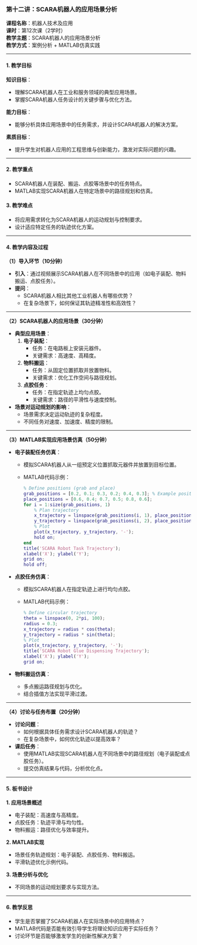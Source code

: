 ### **第十二讲：SCARA机器人的应用场景分析**

**课程名称**：机器人技术及应用  
**课时**：第12次课（2学时）  
**教学主题**：SCARA机器人的应用场景分析  
**教学方式**：案例分析 + MATLAB仿真实践

---

#### **1. 教学目标**

**知识目标**：

- 理解SCARA机器人在工业和服务领域的典型应用场景。
- 掌握SCARA机器人任务设计的关键步骤与优化方法。

**能力目标**：

- 能够分析具体应用场景中的任务需求，并设计SCARA机器人的解决方案。

**素质目标**：

- 提升学生对机器人应用的工程思维与创新能力，激发对实际问题的兴趣。

---

#### **2. 教学重点**

- SCARA机器人在装配、搬运、点胶等场景中的任务特点。
- MATLAB实现SCARA机器人在特定场景中的路径规划和仿真。

#### **3. 教学难点**

- 将应用需求转化为SCARA机器人的运动规划与控制要求。
- 设计适应特定任务的轨迹优化方案。

---

#### **4. 教学内容及过程**

**（1）导入环节（10分钟）**

- **引入**：通过视频展示SCARA机器人在不同场景中的应用（如电子装配、物料搬运、点胶任务）。
- **提问**：
    - SCARA机器人相比其他工业机器人有哪些优势？
    - 在复杂场景下，如何保证其轨迹精准性和高效性？

---

**（2）SCARA机器人的应用场景（30分钟）**

- **典型应用场景**：
    1. **电子装配**：
        - 任务：在电路板上安装元器件。
        - 关键需求：高速度、高精度。
    2. **物料搬运**：
        - 任务：从固定位置抓取并放置物料。
        - 关键需求：优化工作空间与路径规划。
    3. **点胶任务**：
        - 任务：在指定轨迹上均匀点胶。
        - 关键需求：路径的平滑性与速度控制。
- **场景对运动规划的影响**：
    - 场景需求决定运动轨迹的复杂程度。
    - 不同任务对速度、加速度、精度的限制。

---

**（3）MATLAB实现应用场景仿真（50分钟）**

- **电子装配任务仿真**：
    - 模拟SCARA机器人从一组预定义位置抓取元器件并放置到目标位置。
    - MATLAB代码示例：
        
        ```matlab
        % Define positions (grab and place)
        grab_positions = [0.2, 0.1; 0.3, 0.2; 0.4, 0.3]; % Example positions
        place_positions = [0.6, 0.4; 0.7, 0.5; 0.8, 0.6];
        for i = 1:size(grab_positions, 1)
            % Plan trajectory
            x_trajectory = linspace(grab_positions(i, 1), place_positions(i, 1), 100);
            y_trajectory = linspace(grab_positions(i, 2), place_positions(i, 2), 100);
            % Plot
            plot(x_trajectory, y_trajectory, '-');
            hold on;
        end
        title('SCARA Robot Task Trajectory');
        xlabel('X'); ylabel('Y');
        grid on;
        hold off;
        ```
        
- **点胶任务仿真**：
    - 模拟SCARA机器人在指定轨迹上进行均匀点胶。
    - MATLAB代码示例：
        
        ```matlab
        % Define circular trajectory
        theta = linspace(0, 2*pi, 100);
        radius = 0.3;
        x_trajectory = radius * cos(theta);
        y_trajectory = radius * sin(theta);
        % Plot
        plot(x_trajectory, y_trajectory, '-');
        title('SCARA Robot Glue Dispensing Trajectory');
        xlabel('X'); ylabel('Y');
        grid on;
        ```
        
- **物料搬运仿真**：
    - 多点搬运路径规划与优化。
    - 结合插值方法实现平滑过渡。

---

**（4）讨论与任务布置（20分钟）**

- **讨论问题**：
    - 如何根据具体任务需求设计SCARA机器人的轨迹？
    - 在复杂场景中，如何优化轨迹以提高效率？
- **课后任务**：
    - 使用MATLAB实现SCARA机器人在不同场景中的路径规划（电子装配或点胶任务）。
    - 提交仿真结果与代码，分析优化点。

---

#### **5. 板书设计**

**1. 应用场景概述**

- 电子装配：高速度与高精度。
- 点胶任务：轨迹平滑与均匀性。
- 物料搬运：路径优化与效率提升。

**2. MATLAB实现**

- 场景任务轨迹规划：电子装配、点胶任务、物料搬运。
- 平滑轨迹优化示例代码。

**3. 场景分析与优化**

- 不同场景的运动规划要求与实现方法。

---

#### **6. 教学反思**

- 学生是否掌握了SCARA机器人在实际场景中的应用特点？
- MATLAB代码是否能有效引导学生将理论知识应用于实际任务？
- 讨论环节是否能够激发学生的创新性解决方案？
